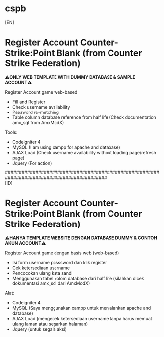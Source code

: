 # cspb
[EN]
<h1>Register Account Counter-Strike:Point Blank (from Counter Strike Federation)</h1>
<b>⚠️ONLY WEB TEMPLATE WITH DUMMY DATABASE & SAMPLE ACCOUNT⚠️</b>

Register Account game web-based
- Fill and Register
- Check username availability
- Password re-matching
- Table column database reference from half life (Check documentation amx_sql from AmxModX) 

Tools:
- Codeigniter 4
- MySQL (I am using xampp for apache and database)
- AJAX Load (Check username availability without loading page/refresh page)
- Jquery (For action)

#############################################################################################<br/>
[ID]
<h1>Register Account Counter-Strike:Point Blank (from Counter Strike Federation)</h1>
<b>⚠️HANYA TEMPLATE WEBSITE DENGAN DATABASE DUMMY & CONTOH AKUN ACCOUNT⚠️</b>

Register Account game dengan basis web (web-based)
- Isi form username passsword dan klik register
- Cek ketersediaan username
- Pencocokan ulang kata sandi
- Menggunakan tabel kolom database dari half life (silahkan dicek dokumentasi amx_sql dari AmxModX)

Alat:
- Codeigniter 4
- MySQL (Saya menggunakan xampp untuk menjalankan apache and database)
- AJAX Load (mengecek ketersediaan username tanpa harus memuat ulang laman atau segarkan halaman)
- Jquery (untuk segala aksi)